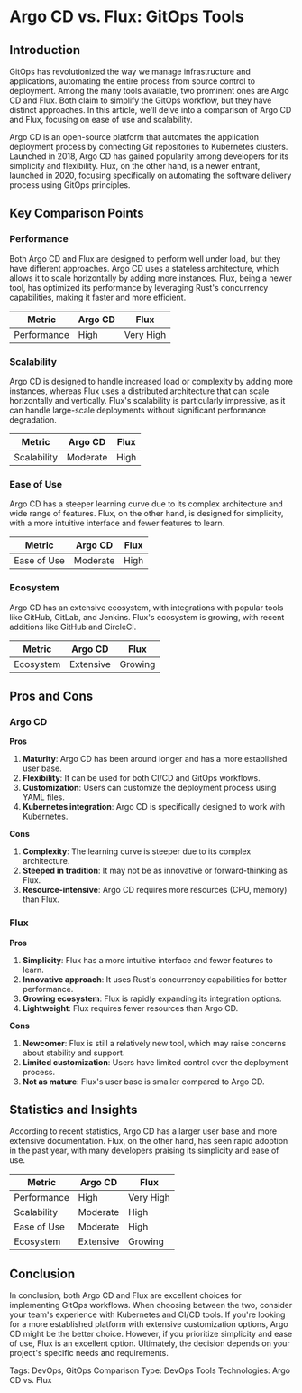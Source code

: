 # Argo CD vs. Flux: GitOps Tools
## Introduction
GitOps has revolutionized the way we manage infrastructure and applications, automating the entire process from source control to deployment. Among the many tools available, two prominent ones are Argo CD and Flux. Both claim to simplify the GitOps workflow, but they have distinct approaches. In this article, we'll delve into a comparison of Argo CD and Flux, focusing on ease of use and scalability.

Argo CD is an open-source platform that automates the application deployment process by connecting Git repositories to Kubernetes clusters. Launched in 2018, Argo CD has gained popularity among developers for its simplicity and flexibility. Flux, on the other hand, is a newer entrant, launched in 2020, focusing specifically on automating the software delivery process using GitOps principles.

## Key Comparison Points
### Performance
Both Argo CD and Flux are designed to perform well under load, but they have different approaches. Argo CD uses a stateless architecture, which allows it to scale horizontally by adding more instances. Flux, being a newer tool, has optimized its performance by leveraging Rust's concurrency capabilities, making it faster and more efficient.

| Metric | Argo CD | Flux |
| --- | --- | --- |
| Performance | High | Very High |

### Scalability
Argo CD is designed to handle increased load or complexity by adding more instances, whereas Flux uses a distributed architecture that can scale horizontally and vertically. Flux's scalability is particularly impressive, as it can handle large-scale deployments without significant performance degradation.

| Metric | Argo CD | Flux |
| --- | --- | --- |
| Scalability | Moderate | High |

### Ease of Use
Argo CD has a steeper learning curve due to its complex architecture and wide range of features. Flux, on the other hand, is designed for simplicity, with a more intuitive interface and fewer features to learn.

| Metric | Argo CD | Flux |
| --- | --- | --- |
| Ease of Use | Moderate | High |

### Ecosystem
Argo CD has an extensive ecosystem, with integrations with popular tools like GitHub, GitLab, and Jenkins. Flux's ecosystem is growing, with recent additions like GitHub and CircleCI.

| Metric | Argo CD | Flux |
| --- | --- | --- |
| Ecosystem | Extensive | Growing |

## Pros and Cons
### Argo CD

**Pros**

1. **Maturity**: Argo CD has been around longer and has a more established user base.
2. **Flexibility**: It can be used for both CI/CD and GitOps workflows.
3. **Customization**: Users can customize the deployment process using YAML files.
4. **Kubernetes integration**: Argo CD is specifically designed to work with Kubernetes.

**Cons**

1. **Complexity**: The learning curve is steeper due to its complex architecture.
2. **Steeped in tradition**: It may not be as innovative or forward-thinking as Flux.
3. **Resource-intensive**: Argo CD requires more resources (CPU, memory) than Flux.

### Flux

**Pros**

1. **Simplicity**: Flux has a more intuitive interface and fewer features to learn.
2. **Innovative approach**: It uses Rust's concurrency capabilities for better performance.
3. **Growing ecosystem**: Flux is rapidly expanding its integration options.
4. **Lightweight**: Flux requires fewer resources than Argo CD.

**Cons**

1. **Newcomer**: Flux is still a relatively new tool, which may raise concerns about stability and support.
2. **Limited customization**: Users have limited control over the deployment process.
3. **Not as mature**: Flux's user base is smaller compared to Argo CD.

## Statistics and Insights
According to recent statistics, Argo CD has a larger user base and more extensive documentation. Flux, on the other hand, has seen rapid adoption in the past year, with many developers praising its simplicity and ease of use.

| Metric        | Argo CD       | Flux       |
|---------------|---------------|---------------|
| Performance   | High          | Very High     |
| Scalability   | Moderate      | High          |
| Ease of Use   | Moderate      | High          |
| Ecosystem     | Extensive     | Growing       |

## Conclusion
In conclusion, both Argo CD and Flux are excellent choices for implementing GitOps workflows. When choosing between the two, consider your team's experience with Kubernetes and CI/CD tools. If you're looking for a more established platform with extensive customization options, Argo CD might be the better choice. However, if you prioritize simplicity and ease of use, Flux is an excellent option. Ultimately, the decision depends on your project's specific needs and requirements.

Tags: DevOps, GitOps
Comparison Type: DevOps Tools
Technologies: Argo CD vs. Flux